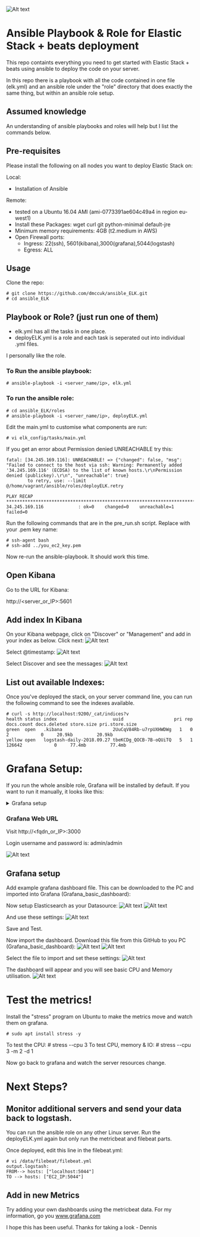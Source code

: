 ![Alt text](pics/elk1.png?raw=true)

# Ansible Playbook & Role for Elastic Stack + beats deployment

This repo containts everything you need to get started with Elastic Stack + beats using ansible to deploy the code on your server.

In this repo there is a playbook with all the code contained in one file (elk.yml) and an ansible role under the "role" directory that does exactly the same thing, but within an ansible role setup.

## Assumed knowledge
An understanding of ansible playbooks and roles will help but I list the commands below.

## Pre-requisites
Please install the following on all nodes you want to deploy Elastic Stack on:

Local:
 * Installation of Ansible

Remote:
 * tested on a Ubuntu 16.04 AMI (ami-0773391ae604c49a4 in region eu-west1)
 * Install these Packages: wget curl git python-minimal default-jre
 * Minimum memory requirements: 4GB (t2.medium in AWS)
 * Open Firewall ports:
   * Ingress: 22(ssh), 5601(kibana),3000(grafana),5044(logstash)
   * Egress: ALL

## Usage
Clone the repo:

    # git clone https://github.com/dmccuk/ansible_ELK.git
    # cd ansible_ELK

## Playbook or Role? (just run one of them)

 * elk.yml has all the tasks in one place.
 * deployELK.yml is a role and each task is seperated out into individual .yml files.

I personally like the role.

### To Run the ansible playbook:

    # ansible-playbook -i <server_name/ip>, elk.yml

### To run the ansible role:

    # cd ansible_ELK/roles
    # ansible-playbook -i <server_name/ip>, deployELK.yml

Edit the main.yml to customise what components are run:

    # vi elk_config/tasks/main.yml

If you get an error about Permission denied UNREACHABLE try this:
```
fatal: [34.245.169.116]: UNREACHABLE! => {"changed": false, "msg": "Failed to connect to the host via ssh: Warning: Permanently added '34.245.169.116' (ECDSA) to the list of known hosts.\r\nPermission denied (publickey).\r\n", "unreachable": true}
        to retry, use: --limit @/home/vagrant/ansible/roles/deployELK.retry

PLAY RECAP ************************************************************************************************
34.245.169.116             : ok=0    changed=0    unreachable=1    failed=0
```

Run the following commands that are in the pre_run.sh script. Replace with your .pem key name:
```
# ssh-agent bash
# ssh-add ../you_ec2_key.pem
```
Now re-run the ansible-playbook. It should work this time.

## Open Kibana

Go to the URL for Kibana:

http://<server_or_IP>:5601

## Add index In Kibana

On your Kibana webpage, click on "Discover" or "Management" and add in your index as below. Click next:
![Alt text](pics/kibana1.PNG?raw=true)

Select @timestamp:
![Alt text](pics/kibana2.PNG?raw=true)

Select Discover and see the messages:
![Alt text](pics/kibana3.PNG?raw=true)

## List out available Indexes:

Once you've deployed the stack, on your server command line, you can run the following command to see the indexes available.

    # curl -s http://localhost:9200/_cat/indices?v
    health status index                     uuid                   pri rep docs.count docs.deleted store.size pri.store.size
    green  open   .kibana                   2UuCqV84Rb-u7rpUXHWDWg   1   0          2            0     20.9kb         20.9kb
    yellow open   logstash-daily-2018.09.27 tbeKCDg_QOCB-7B-oQUiTQ   5   1     126642            0     77.4mb         77.4mb

# Grafana Setup:

If you run the whole ansible role, Grafana will be installed by default. If you want to run it manually, it looks like this:

<details>
 <summary>Grafana setup</summary>
  <p>

```
# /data/grafana.sh

--2018-09-27 09:11:58--  https://s3-us-west-2.amazonaws.com/grafana-releases/release/grafana_5.1.4_amd64.deb
Resolving s3-us-west-2.amazonaws.com (s3-us-west-2.amazonaws.com)... 54.231.185.64
Connecting to s3-us-west-2.amazonaws.com (s3-us-west-2.amazonaws.com)|54.231.185.64|:443... connected.
HTTP request sent, awaiting response... 200 OK
Length: 52631282 (50M) [application/x-debian-package]
Saving to: ‘grafana_5.1.4_amd64.deb’
grafana_5.1.4_amd64.deb  100%[=======================================>]  50.19M  7.04MB/s    in 8.1s

2018-09-27 09:10:24 (6.23 MB/s) - ‘grafana_5.1.4_amd64.deb’ saved [52631282/52631282]

Reading package lists... Done
Building dependency tree
Reading state information... Done
Note, selecting 'libfontconfig1' instead of 'libfontconfig'
adduser is already the newest version (3.113+nmu3ubuntu4).
libfontconfig1 is already the newest version (2.11.94-0ubuntu1.1).
0 upgraded, 0 newly installed, 0 to remove and 0 not upgraded.
(Reading database ... 60521 files and directories currently installed.)
Preparing to unpack grafana_5.1.4_amd64.deb ...
Unpacking grafana (5.1.4) over (5.1.4) ...
Setting up grafana (5.1.4) ...
Restarting grafana-server service... OK
Processing triggers for systemd (229-4ubuntu21.4) ...
Processing triggers for ureadahead (0.100.0-19) ...
● grafana-server.service - Grafana instance
   Loaded: loaded (/usr/lib/systemd/system/grafana-server.service; disabled; vendor preset: enabled)
   Active: active (running) since Thu 2018-09-27 09:10:27 UTC; 393ms ago
     Docs: http://docs.grafana.org
 Main PID: 2281 (grafana-server)
   CGroup: /system.slice/grafana-server.service
           └─2281 /usr/sbin/grafana-server --config=/etc/grafana/grafana.ini --pidfile=/var/run/grafana/gra

Sep 27 09:10:27 ip-172-31-25-50 grafana-server[2281]: t=2018-09-27T09:10:27+0000 lvl=info msg="Executing mi
Sep 27 09:10:27 ip-172-31-25-50 grafana-server[2281]: t=2018-09-27T09:10:27+0000 lvl=info msg="Skipping mig
Sep 27 09:10:27 ip-172-31-25-50 grafana-server[2281]: t=2018-09-27T09:10:27+0000 lvl=info msg="Executing mi
Sep 27 09:10:27 ip-172-31-25-50 grafana-server[2281]: t=2018-09-27T09:10:27+0000 lvl=info msg="Skipping mig
Sep 27 09:10:27 ip-172-31-25-50 grafana-server[2281]: t=2018-09-27T09:10:27+0000 lvl=info msg="Starting plu
Sep 27 09:10:27 ip-172-31-25-50 grafana-server[2281]: t=2018-09-27T09:10:27+0000 lvl=info msg="Initializing
Sep 27 09:10:27 ip-172-31-25-50 grafana-server[2281]: t=2018-09-27T09:10:27+0000 lvl=info msg="Initializing
Sep 27 09:10:27 ip-172-31-25-50 grafana-server[2281]: t=2018-09-27T09:10:27+0000 lvl=info msg="Initializing
Sep 27 09:10:27 ip-172-31-25-50 grafana-server[2281]: t=2018-09-27T09:10:27+0000 lvl=info msg="Initializing
Sep 27 09:10:28 ip-172-31-25-50 systemd[1]: Started Grafana instance.
```
</p></details>

### Grafana Web URL

Visit http://<fqdn_or_IP>:3000

Login username and password is: admin/admin

![Alt text](pics/grafana1.PNG?raw=true)

## Grafana setup
Add example grafana dashboard file. This can be downloaded to the PC and imported into Grafana (Grafana_basic_dashboard):

Now setup Elasticsearch as your Datasource:
![Alt text](pics/grafana1.1PNG?raw=true)
![Alt text](pics/grafana4.PNG?raw=true)

And use these settings:
![Alt text](pics/grafana5.PNG?raw=true)

Save and Test.

Now import the dashboard. Download this file from this GitHub to you PC (Grafana_basic_dashboard):
![Alt text](pics/grafana2.PNG?raw=true)
![Alt text](pics/grafana3.PNG?raw=true)

Select the file to import and set these settings:
![Alt text](pics/grafana6.PNG?raw=true)

The dashboard will appear and you will see basic CPU and Memory utilisation.
![Alt text](pics/grafana7.PNG?raw=true)

# Test the metrics!

Install the "stress" program on Ubuntu to make the metrics move and watch them on grafana.

    # sudo apt install stress -y
To test the CPU:
    # stress --cpu 3
To test CPU, memory & IO:
    # stress --cpu 3 -m 2 -d 1

Now go back to grafana and watch the server resources change.

# Next Steps?

## Monitor additional servers and send your data back to logstash.

You can run the ansible role on any other Linux server. Run the deployELK.yml again but only run the metricbeat and filebeat parts.

Once deployed, edit this line in the filebeat.yml:

    # vi /data/filebeat/filebeat.yml
    output.logstash:
    FROM--> hosts: ["localhost:5044"]
    TO --> hosts: ["EC2_IP:5044"]

## Add in new Metrics

Try adding your own dashboards using the metricbeat data. For my information, go you www.grafana.com

I hope this has been useful.
Thanks for taking a look - Dennis

